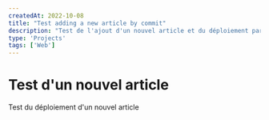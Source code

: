 ```yaml
---
createdAt: 2022-10-08
title: "Test adding a new article by commit"
description: "Test de l'ajout d'un nouvel article et du déploiement par commit"
type: 'Projects'
tags: ['Web']
---
```


# Test d'un nouvel article

Test du déploiement d'un nouvel article
